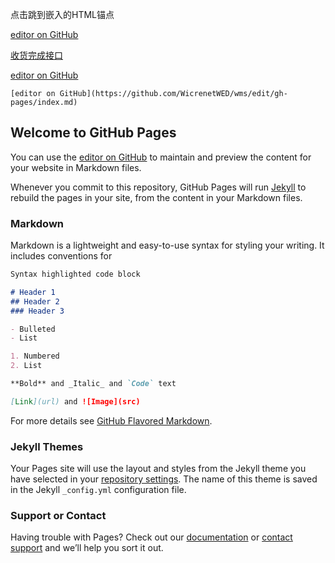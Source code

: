 <a name="#Markdown">点击跳到嵌入的HTML锚点</a>

 [editor on GitHub](https://github.com/WicrenetWED/wms/edit/gh-pages/index.md) 
 
  [收货完成接口](https://github.com/WicrenetWED/wms/gh-pages/ReceiptCompletedWaybills.md) 
  
  
   [editor on GitHub](https://github.com/WicrenetWED/wms/edit/gh-pages/index.md) 
   
   
    [editor on GitHub](https://github.com/WicrenetWED/wms/edit/gh-pages/index.md) 

## Welcome to GitHub Pages

You can use the [editor on GitHub](https://github.com/WicrenetWED/wms/edit/gh-pages/index.md) to maintain and preview the content for your website in Markdown files.

Whenever you commit to this repository, GitHub Pages will run [Jekyll](https://jekyllrb.com/) to rebuild the pages in your site, from the content in your Markdown files.

### Markdown

Markdown is a lightweight and easy-to-use syntax for styling your writing. It includes conventions for

```markdown
Syntax highlighted code block

# Header 1
## Header 2
### Header 3

- Bulleted
- List

1. Numbered
2. List

**Bold** and _Italic_ and `Code` text

[Link](url) and ![Image](src)
```

For more details see [GitHub Flavored Markdown](https://guides.github.com/features/mastering-markdown/).

### Jekyll Themes

Your Pages site will use the layout and styles from the Jekyll theme you have selected in your [repository settings](https://github.com/WicrenetWED/wms/settings). The name of this theme is saved in the Jekyll `_config.yml` configuration file.

### Support or Contact

Having trouble with Pages? Check out our [documentation](https://docs.github.com/categories/github-pages-basics/) or [contact support](https://github.com/contact) and we’ll help you sort it out.
